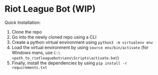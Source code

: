 # Riot League Bot (WIP)

Quick Installation:
1. Clone the repo 
2. Go into the newly cloned repo using a CLI
3. Create a python virtual environment using `python3 -m virtualenv env`
4. Load the virtual environment by using `source env/bin/activate` (for Windows mans, use `C:\<path_to_riotleaguebot>\env\Scripts\activate.bat`)
5. Finally, install the dependencies by using `pip install -r requirements.txt`
